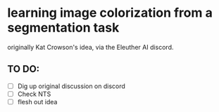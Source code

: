 # learning image colorization from a segmentation task

originally Kat Crowson's idea, via the Eleuther AI discord.

## TO DO:

- [ ] Dig up original discussion on discord
- [ ] Check NTS
- [ ] flesh out idea
